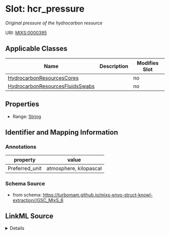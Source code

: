 # Slot: hcr_pressure


_Original pressure of the hydrocarbon resource_



URI: [MIXS:0000395](https://w3id.org/mixs/0000395)



<!-- no inheritance hierarchy -->




## Applicable Classes

| Name | Description | Modifies Slot |
| --- | --- | --- |
[HydrocarbonResourcesCores](HydrocarbonResourcesCores.md) |  |  no  |
[HydrocarbonResourcesFluidsSwabs](HydrocarbonResourcesFluidsSwabs.md) |  |  no  |







## Properties

* Range: [String](String.md)





## Identifier and Mapping Information





### Annotations

| property | value |
| --- | --- |
| Preferred_unit | atmosphere, kilopascal |



### Schema Source


* from schema: https://turbomam.github.io/mixs-envo-struct-knowl-extraction//GSC_MIxS_6




## LinkML Source

<details>
```yaml
name: hcr_pressure
annotations:
  Preferred_unit:
    tag: Preferred_unit
    value: atmosphere, kilopascal
description: Original pressure of the hydrocarbon resource
title: hydrocarbon resource original pressure
notes:
- hydrocarbon
- pressure
- resource
from_schema: https://turbomam.github.io/mixs-envo-struct-knowl-extraction//GSC_MIxS_6
rank: 1000
slot_uri: MIXS:0000395
multivalued: false
alias: hcr_pressure
domain_of:
- HydrocarbonResourcesCores
- HydrocarbonResourcesFluidsSwabs
range: string
required: false
recommended: false
structured_pattern:
  syntax: '{float} - {float} {unit}'
  interpolated: true
  partial_match: true

```
</details>